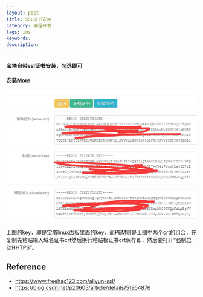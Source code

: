 ```yaml
---
layout: post
title: SSL证书安装
category: 编程开发
tags: ios
keywords: 
description: 
---
```


#### 宝塔自带ssl证书安装，勾选即可

#### 安装[More](http://www.zhouhoulin.com/384.html)

![](/Resources/cert.jpg)

上图的key，即是宝塔linux面板里面的key，而PEM则是上图中两个crt的组合，在复制先粘贴输入域名证书crt然后换行粘贴根证书crt保存即，然后要打开“强制启动HHTPS”。


## Reference

* <https://www.freehao123.com/aliyun-ssl/>
* <https://blog.csdn.net/pz0605/article/details/51954876>